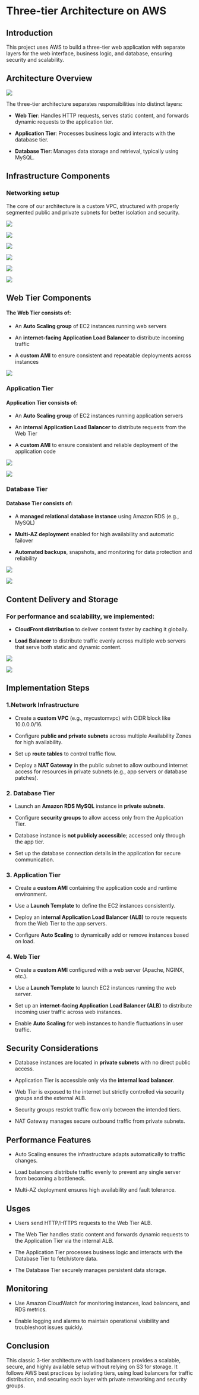 # Three-tier Architecture on AWS

## Introduction

This project uses AWS to build a three-tier web application with separate layers for the web interface, business logic, and database, ensuring security and scalability.

## Architecture Overview

![](./img/Screenshot%20(42).png)

The three-tier architecture separates responsibilities into distinct layers:

* **Web Tier**: Handles HTTP requests, serves static content, and forwards dynamic requests to the application tier.

* **Application Tier**: Processes business logic and interacts with the database tier.

* **Database Tier**: Manages data storage and retrieval, typically using MySQL.

## Infrastructure Components

### Networking setup

The core of our architecture is a custom VPC, structured with properly segmented public and private subnets for better isolation and security.

![](./img/Screenshot%20(24).png)

![](./img/Screenshot%20(25).png)

![](./img/Screenshot%20(27).png)

![](./img/Screenshot%20(30).png)

![](./img/Screenshot%20(31).png)

![](./img/photo_2025-09-22_00-45-01.jpg)

##  Web Tier Components

#### The Web Tier consists of:
* An **Auto Scaling group** of EC2 instances running web servers

* An **internet-facing Application Load Balancer** to distribute incoming traffic

* A **custom AMI** to ensure consistent and repeatable deployments across instances


![](./img/Screenshot%20(37).png)

### Application Tier 

#### Application Tier consists of:
* An **Auto Scaling group** of EC2 instances running application servers

* An **internal Application Load Balancer** to distribute requests from the Web Tier

* A **custom AMI** to ensure consistent and reliable deployment of the application code

![](./img/Screenshot%20(35).png)

![](./img/Screenshot%20(39).png)



### Database Tier

#### Database Tier consists of:
* A **managed relational database instance** using Amazon RDS (e.g., MySQL)

* **Multi-AZ deployment** enabled for high availability and automatic failover

* **Automated backups**, snapshots, and monitoring for data protection and reliability

![](./img/Screenshot%20(29).png)

![](./img/Screenshot%20(36).png)

## Content Delivery and Storage

### For performance and scalability, we implemented:

* **CloudFront distribution** to deliver content faster by caching it globally.

* **Load Balancer** to distribute traffic evenly across multiple web servers that serve both static and dynamic content.


![](/img/Screenshot%20(16).png)

![](/img/Screenshot%20(17).png)

## Implementation Steps

### 1.Network Infrastructure
* Create a **custom VPC** (e.g., mycustomvpc) with CIDR block like 10.0.0.0/16.

* Configure **public and private subnets** across multiple Availability Zones for high availability.

* Set up **route tables** to control traffic flow.

* Deploy a **NAT Gateway** in the public subnet to allow outbound internet access for resources in private subnets (e.g., app servers or database patches).

### 2. Database Tier
* Launch an **Amazon RDS MySQL** instance in **private subnets**.

* Configure **security groups** to allow access only from the Application Tier.

* Database instance is **not publicly accessible**; accessed only through the app tier.

* Set up the database connection details in the application for secure communication.

### 3. Application Tier
* Create a **custom AMI** containing the application code and runtime environment.

* Use a **Launch Template** to define the EC2 instances consistently.

* Deploy an **internal Application Load Balancer (ALB)** to route requests from the Web Tier to the app servers.

* Configure **Auto Scaling** to dynamically add or remove instances based on load.

### 4. Web Tier
* Create a **custom AMI** configured with a web server (Apache, NGINX, etc.).

* Use a **Launch Template** to launch EC2 instances running the web server.

* Set up an **internet-facing Application Load Balancer (ALB)** to distribute incoming user traffic across web instances.

* Enable **Auto Scaling** for web instances to handle fluctuations in user traffic.

## Security Considerations

* Database instances are located in **private subnets** with no direct public access.

* Application Tier is accessible only via the **internal load balancer**.

* Web Tier is exposed to the internet but strictly controlled via security groups and the external ALB.

* Security groups restrict traffic flow only between the intended tiers.

* NAT Gateway manages secure outbound traffic from private subnets.

## Performance Features

* Auto Scaling ensures the infrastructure adapts automatically to traffic changes.

* Load balancers distribute traffic evenly to prevent any single server from becoming a bottleneck.

* Multi-AZ deployment ensures high availability and fault tolerance.

## Usges

* Users send HTTP/HTTPS requests to the Web Tier ALB.

* The Web Tier handles static content and forwards dynamic requests to the Application Tier via the internal ALB.

* The Application Tier processes business logic and interacts with the Database Tier to fetch/store data.

* The Database Tier securely manages persistent data storage.

## Monitoring

* Use Amazon CloudWatch for monitoring instances, load balancers, and RDS metrics.

* Enable logging and alarms to maintain operational visibility and troubleshoot issues quickly.

## Conclusion

This classic 3-tier architecture with load balancers provides a scalable, secure, and highly available setup without relying on S3 for storage. It follows AWS best practices by isolating tiers, using load balancers for traffic distribution, and securing each layer with private networking and security groups.










